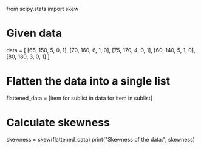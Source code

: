 from scipy.stats import skew

# Given data
data = [
    [65, 150, 5, 0, 1],
    [70, 160, 6, 1, 0],
    [75, 170, 4, 0, 1],
    [60, 140, 5, 1, 0],
    [80, 180, 3, 0, 1]
]

# Flatten the data into a single list
flattened_data = [item for sublist in data for item in sublist]

# Calculate skewness
skewness = skew(flattened_data)
print("Skewness of the data:", skewness)
